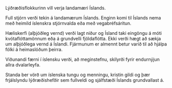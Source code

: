 Lýðræðisflokkurinn vill verja landamæri Íslands.

Full stjórn verði tekin á landamærum Íslands. Enginn komi til Íslands nema með heimild íslenskra stjórnvalda eða með vegabréfsáritun.

Hæliskerfi (alþjóðleg vernd) verði lagt niður og Ísland taki eingöngu á móti kvótaflóttamönnum eða á grundvelli fjöldaflótta. Ekki verði hægt að sækja um alþjóðlega vernd á Íslandi. Fjármunum er almennt betur varið til að hjálpa fólki á heimaslóðum þeirra.

Viðunandi færni í íslensku verði, að meginstefnu, skilyrði fyrir endurnýjun allra dvalarleyfa.

Standa ber vörð um íslenska tungu og menningu, kristin gildi og þær frjálslyndu lýðræðishefðir sem fullveldi og sjálfstæði Íslands grundvallast á.